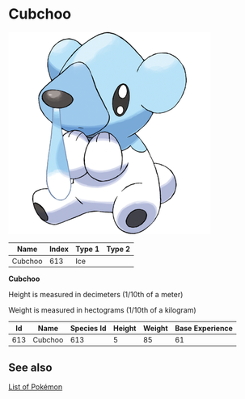# Cubchoo


![Cubchoo](images/613.png)

| **Name** | **Index** | **Type 1** | **Type 2** |
|----|----|----|----|
| Cubchoo | 613 | Ice  |  |

**Cubchoo** 


Height is measured in decimeters (1/10th of a meter)

Weight is measured in hectograms (1/10th of a kilogram)

| **Id** | **Name** | **Species Id** | **Height** | **Weight** | **Base Experience** |
|--------|----------|----------------|------------|------------|---------------------|
| 613 | Cubchoo | 613 | 5 | 85 | 61 |


## See also

[List of Pokémon](../pokemon.md)
